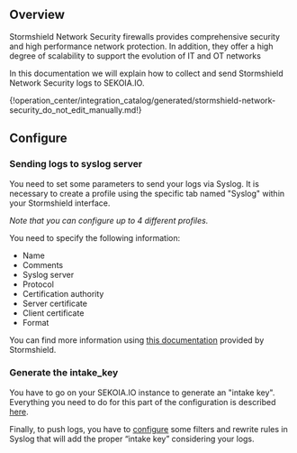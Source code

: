 ## Overview

Stormshield Network Security firewalls provides comprehensive security and high performance network protection. In addition, they offer a high degree of scalability to support the evolution of IT and OT networks

In this documentation we will explain how to collect and send Stormshield Network Security logs to SEKOIA.IO.

{!operation_center/integration_catalog/generated/stormshield-network-security_do_not_edit_manually.md!}

## Configure

### Sending logs to syslog server

You need to set some parameters to send your logs via Syslog.
It is necessary to create a profile using the specific tab named "Syslog" within your Stormshield interface. 

_Note that you can configure up to 4 different profiles._

You need to specify the following information:

- Name
- Comments
- Syslog server
- Protocol
- Certification authority
- Server certificate
- Client certificate
- Format

You can find more information using [this documentation](https://stormshield.pl/storage/www_stormshield/doc/dokumentacja/sns-en-user_configuration_manual-v3.pdf) provided by Stormshield.

### Generate the intake_key

You have to go on your SEKOIA.IO instance to generate an "intake key".
Everything you need to do for this part of the configuration is described [here](https://docs.sekoia.io/operation_center/intakes/).

Finally, to push logs, you have to [configure](https://docs.sekoia.io/operation_center/data_collection/ingestion_methods/syslog-ng/) some filters and rewrite rules in Syslog that will add the proper “intake key” considering your logs.
